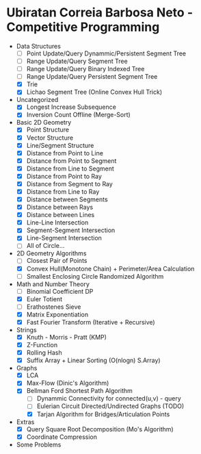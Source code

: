 # Ubiratan Correia Barbosa Neto - Competitive Programming

* Data Structures
	* [ ] Point Update/Query Dynammic/Persistent Segment Tree
	* [ ] Range Update/Query Segment Tree
	* [ ] Range Update/Query Binary Indexed Tree
	* [ ] Range Update/Query Persistent Segment Tree
	* [x] Trie
	* [x] Lichao Segment Tree (Online Convex Hull Trick)
	
* Uncategorized
	* [x] Longest Increase Subsequence
	* [x] Inversion Count Offline (Merge-Sort)
	
* Basic 2D Geometry
  * [x] Point Structure
  * [x] Vector Structure
  * [x] Line/Segment Structure
  * [x] Distance from Point to Line
  * [x] Distance from Point to Segment
  * [x] Distance from Line to Segment
  * [x] Distance from Point to Ray
  * [x] Distance from Segment to Ray
  * [x] Distance from Line to Ray
  * [x] Distance between Segments
  * [x] Distance between Rays
  * [x] Distance between Lines
  * [x] Line-Line Intersection
  * [x] Segment-Segment Intersection
  * [x] Line-Segment Intersection
  * [ ] All of Circle...
		
*  2D Geometry Algorithms
	* [ ] Closest Pair of Points
	* [x] Convex Hull(Monotone Chain) + Perimeter/Area Calculation
	* [ ] Smallest Enclosing Circle Randomized Algorithm

* Math and Number Theory
	* [ ] Binomial Coefficient DP
	* [x] Euler Totient
	* [ ] Erathostenes Sieve
	* [x] Matrix Exponentiation
	* [x] Fast Fourier Transform (Iterative + Recursive)
	
* Strings
	* [x] Knuth - Morris - Pratt (KMP)
	* [x] Z-Function
	* [x] Rolling Hash
	* [x] Suffix Array + Linear Sorting (O(nlogn) S.Array)

* Graphs
  * [x] LCA
  * [x] Max-Flow (Dinic's Algorithm)
  * [x] Bellman Ford Shortest Path Algorithm
	* [ ] Dynammic Connectivity for connected(u,v) - query 
	* [ ] Eulerian Circuit Directed/Undirected Graphs (TODO)
	* [x] Tarjan Algorithm for Bridges/Articulation Points
	
* Extras
  * [x] Query Square Root Decomposition (Mo's Algorithm)
  * [x] Coordinate Compression	
 
* Some Problems
	
